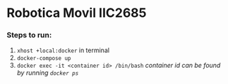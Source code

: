 # Robotica Movil IIC2685

### Steps to run:

1. `xhost +local:docker` in terminal
2. `docker-compose up`
3. `docker exec -it <container id> /bin/bash` _container id can be found by running `docker ps`_
